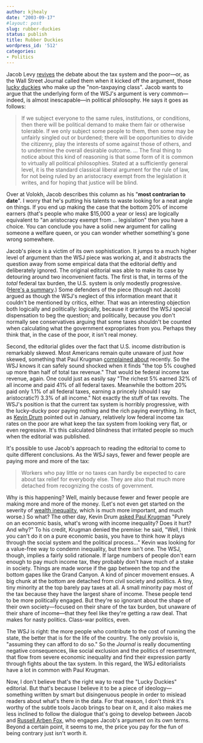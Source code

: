 ```yaml
---
author: kjhealy
date: "2003-09-17"
#layout: post
slug: rubber-duckies
status: publish
title: Rubber Duckies
wordpress_id: '512'
categories:
- Politics
---
```


Jacob Levy [revives](http://www.tnr.com/doc.mhtml?i=scholar&s=levy091703) the debate about the tax system and the poor—or, as the Wall Street Journal called them when it kicked off the argument, those [lucky duckies](http://www.opinionjournal.com/extra/?id=110002937) who make up the "non-taxpaying class". Jacob wants to argue that the underlying form of the WSJ's argument is very common—indeed, is almost inescapable—in political philosophy. He says it goes as follows:

> If we subject everyone to the same rules, institutions, or conditions, then there will be political demand to make them fair or otherwise tolerable. If we only subject some people to them, then some may be unfairly singled out or burdened; there will be opportunities to divide the citizenry, play the interests of some against those of others, and to undermine the overall desirable outcome. ... The final thing to notice about this kind of reasoning is that some form of it is common to virtually all political philosophies. Stated at a sufficiently general level, it is the standard classical liberal argument for the rule of law, for not being ruled by an aristocracy exempt from the legislation it writes, and for hoping that justice will be blind.

Over at Volokh, Jacob describes this column as his "**most contrarian to date**". I worry that he's putting his talents to waste looking for a neat angle on things. If you end up making the case that the bottom 20% of income earners (that's people who make $15,000 a year or less) are logically equivalent to "an aristocracy exempt from … legislation" then you have a choice. You can conclude you have a solid new argument for calling someone a welfare queen, or you can wonder whether something's gone wrong somewhere.

Jacob's piece is a victim of its own sophistication. It jumps to a much higher level of argument than the WSJ piece was working at, and it abstracts the question away from some empirical data that the editorial deftly and deliberately ignored. The original editorial was able to make its case by detouring around two inconvenient facts. The first is that, in terms of the *total* federal tax burden, the U.S. system is only modestly progressive. ([Here's a summary](http://www.ctj.org/pdf/flat1202.pdf).) Some defenders of the piece (though not Jacob) argued as though the WSJ's neglect of this information meant that it couldn't be mentioned by critics, either. That was an interesting objection both logically and politically: logically, because it granted the WSJ special dispensation to beg the question; and politically, because you don't normally see conservatives arguing that some taxes shouldn't be counted when calculating what the government expropriates from you. Perhaps they think that, in the case of the poor, it isn't real money.

Second, the editorial glides over the fact that U.S. income distribution is remarkably skewed. Most Americans remain quite unaware of just *how* skewed, something that Paul Krugman [complained about](http://www.nytimes.com/2003/09/14/magazine/14TAXES.html?pagewanted=print&position=) recently. So the WSJ knows it can safely sound shocked when it finds "the top 5% coughed up more than half of total tax revenue." That would be federal income tax revenue, again. One could just as easily say "The richest 5% earned 32% of all income and paid 41% of all federal taxes. Meanwhile the bottom 20% paid only 1.1% of all federal taxes, earning a princely (should I say aristocratic?) 3.3% of all income." Not exactly the stuff of tax revolts. The WSJ's position is that the current tax system is horribly progressive, with the lucky-ducky poor paying nothing and the rich paying everything. In fact, as [Kevin Drum](http://www.calpundit.com/archives/000798.html) pointed out in January, relatively low federal income tax rates on the poor are what keep the tax system from looking very flat, or even regressive. It's this calculated blindness that irritated people so much when the editorial was published.

It's possible to use Jacob's approach to reading the editorial to come to quite different conclusions. As the WSJ says, fewer and fewer people are paying more and more of the tax:

> Workers who pay little or no taxes can hardly be expected to care about tax relief for everybody else. They are also that much more detached from recognizing the costs of government.

Why is this happening? Well, mainly because fewer and fewer people are making more and more of the money. (Let's not even get started on the severity of [wealth inequality](http://www.amazon.com/exec/obidos/ASIN/0521627516/kieranhealysw-20/ref=nosim/), which is much more important, and much worse.) So what? The other day, Kevin Drum [asked Paul Krugman](http://www.calpundit.com/archives/002170.html) "Purely on an economic basis, what's wrong with income inequality? Does it hurt? And why?" To his credit, Krugman denied the premise: he said, "Well, I think you can't do it on a pure economic basis, you have to think how it plays through the social system and the political process…" Kevin was looking for a value-free way to condemn inequality, but there isn't one. The WSJ, though, implies a fairly solid rationale. If large numbers of people don't earn enough to pay much income tax, they probably don't have much of a stake in society. Things are made worse if the gap between the top and the bottom gapes like the Grand Canyon. A kind of pincer movement ensues. A big chunk at the bottom are detached from civil society and politics. A tiny, tiny minority at the top barely pay taxes at all. A small minority pay most of the tax because they have the largest share of income. These people tend to be more politically engaged. But they're so ignorant about the shape of their own society—focused on their share of the tax burden, but unaware of their share of income—that they feel like they're getting a raw deal. That makes for nasty politics. Class-war politics, even.

The WSJ is right: the more people who contribute to the cost of running the state, the better that is for the life of the country. The only provisio is, "assuming they can afford to do so." So the *Journal* is really documenting negative consequences, like social exclusion and the politics of resentment, that flow from severe economic inequality and find their expression partly through fights about the tax system. In this regard, the WSJ editorialists have a lot in common with Paul Krugman.

Now, I don't believe that's the right way to read the "Lucky Duckies" editorial. But that's because I believe it to be a piece of ideology—something written by smart but disingenuous people in order to mislead readers about what's there in the data. For that reason, I don't think it's worthy of the subtle tools Jacob brings to bear on it, and it also makes me less inclined to follow the dialogue that's going to develop between Jacob and [Russell Arben Fox](http://philosophenweg.blogspot.com/2003_09_01_philosophenweg_archive.html#106382098782365121), who engages Jacob's argument on its own terms. Beyond a certain point, it seems to me, the price you pay for the fun of being contrary just isn't worth it.

